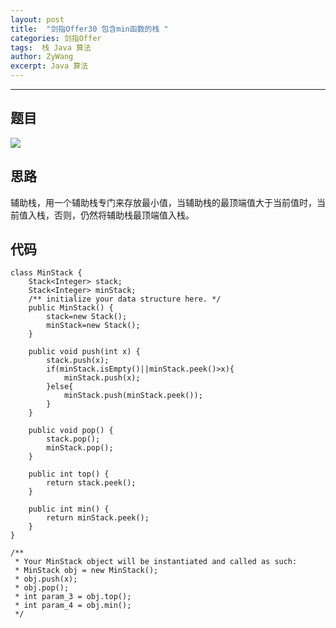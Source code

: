 ```yaml
---
layout: post
title:  "剑指Offer30 包含min函数的栈 "
categories: 剑指Offer
tags:  栈 Java 算法
author: ZyWang
excerpt: Java 算法 
---
```


****
## 题目 ##

![](https://s1.ax1x.com/2020/07/25/UxXD9U.jpg)

## 思路 ##

辅助栈，用一个辅助栈专门来存放最小值，当辅助栈的最顶端值大于当前值时，当前值入栈，否则，仍然将辅助栈最顶端值入栈。

## 代码 ##

	class MinStack {
	    Stack<Integer> stack;
	    Stack<Integer> minStack;
	    /** initialize your data structure here. */
	    public MinStack() {
	        stack=new Stack();
	        minStack=new Stack();
	    }
	    
	    public void push(int x) {
	        stack.push(x);
	        if(minStack.isEmpty()||minStack.peek()>x){
	            minStack.push(x);
	        }else{
	            minStack.push(minStack.peek());
	        }
	    }
	    
	    public void pop() {
	        stack.pop();
	        minStack.pop();
	    }
	    
	    public int top() {
	        return stack.peek();
	    }
	    
	    public int min() {
	        return minStack.peek();
	    }
	}
	
	/**
	 * Your MinStack object will be instantiated and called as such:
	 * MinStack obj = new MinStack();
	 * obj.push(x);
	 * obj.pop();
	 * int param_3 = obj.top();
	 * int param_4 = obj.min();
	 */